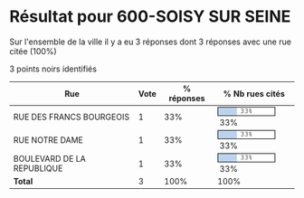 # Résultat pour 600-SOISY SUR SEINE

Sur l'ensemble de la ville il y a eu 3 réponses dont 3 réponses avec une rue citée (100%)

3 points noirs identifiés

| Rue | Vote | % réponses | % Nb rues cités|
|-----|------|------------|----------------|
| RUE DES FRANCS BOURGEOIS | 1 | 33% | <img src="../../img/bar_33.gif" />&nbsp;33%|
| RUE NOTRE DAME | 1 | 33% | <img src="../../img/bar_33.gif" />&nbsp;33%|
| BOULEVARD DE LA REPUBLIQUE | 1 | 33% | <img src="../../img/bar_33.gif" />&nbsp;33%|
| **Total** | 3 | 100% | 100%|
